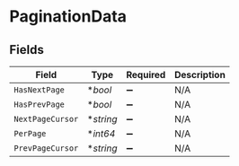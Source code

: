 # PaginationData


## Fields

| Field              | Type               | Required           | Description        |
| ------------------ | ------------------ | ------------------ | ------------------ |
| `HasNextPage`      | **bool*            | :heavy_minus_sign: | N/A                |
| `HasPrevPage`      | **bool*            | :heavy_minus_sign: | N/A                |
| `NextPageCursor`   | **string*          | :heavy_minus_sign: | N/A                |
| `PerPage`          | **int64*           | :heavy_minus_sign: | N/A                |
| `PrevPageCursor`   | **string*          | :heavy_minus_sign: | N/A                |
